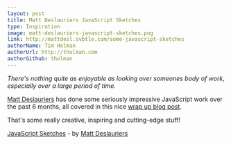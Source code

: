 ```yaml
---
layout: post
title: Matt Deslauriers JavaScript Sketches
type: Inspiration
image: matt-deslauriers-javascript-sketches.png
link: http://mattdesl.svbtle.com/some-javascript-sketches
authorName: Tim Holman
authorUrl: http://tholman.com
authorGithub: tholman
---
```


_There's nothing quite as enjoyable as looking over someones body of work, especially over a large period of time._

[Matt Deslauriers](http://mattdesl.svbtle.com/) has done some seriously impressive JavaScript work over the past 6 months, all covered in this nice [wrap up blog post](http://mattdesl.svbtle.com/some-javascript-sketches).

That's some really creative, inspiring and cutting-edge stuff!

[JavaScript Sketches](http://mattdesl.svbtle.com/some-javascript-sketches) - by [Matt Deslauriers](http://mattdesl.svbtle.com)
